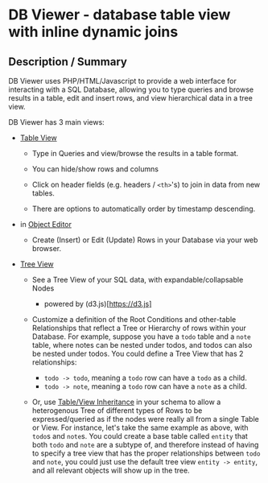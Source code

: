DB Viewer - database table view with inline dynamic joins
=========================================================

Description / Summary
---------------------

DB Viewer uses PHP/HTML/Javascript to provide a web interface
for interacting with a SQL Database, allowing you to type
queries and browse results in a table, edit and insert rows,
and view hierarchical data in a tree view.

DB Viewer has 3 main views:

* [Table View](/table_view/README.md)

    * Type in Queries and view/browse the results in a table format.

    * You can hide/show rows and columns

    * Click on header fields (e.g. headers / `<th>`'s) to join in data from new tables.

    * There are options to automatically order by timestamp descending.

* in [Object Editor](/obj_editor/README.md)

    * Create (Insert) or Edit (Update) Rows in your Database via your web browser.

* [Tree View](/table_view/README.md)

    * See a Tree View of your SQL data, with expandable/collapsable Nodes
      - powered by (d3.js)[https://d3.js]

    * Customize a definition of the Root Conditions and other-table Relationships
      that reflect a Tree or Hierarchy of rows within your Database.
      For example, suppose you have a `todo` table and a `note` table, where
      notes can be nested under todos, and todos can also be nested under todos.
      You could define a Tree View that has 2 relationships:

        * `todo -> todo`, meaning a `todo` row can have a `todo` as a child.
        * `todo -> note`, meaning a `todo` row can have a `note` as a child.

    * Or, use [Table/View Inheritance](/docs/Inheritance.md) in your schema
      to allow a heterogenous Tree of different types of Rows to be expressed/queried
      as if the nodes were really all from a single Table or View.
      For instance, let's take the same example as above, with `todo`s and `note`s.
      You could create a base table called `entity` that both `todo` and `note` are
      a subtype of, and therefore instead of having to specify a tree view that has
      the proper relationships between `todo` and `note`, you could just use the
      default tree view `entity -> entity`, and all relevant objects will show up in the
      tree.

